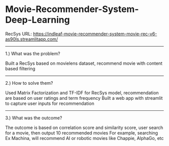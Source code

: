 # Movie-Recommender-System-Deep-Learning

RecSys URL: https://indleaf-movie-recommender-system-movie-rec-v6-as90ls.streamlitapp.com/

-----------------------------------------------------------------------------------------------------------------------------------------------------------
1.) What was the problem?

Built a RecSys based on movielens dataset, recommend movie with content based filtering

-----------------------------------------------------------------------------------------------------------------------------------------------------------
2.) How to solve them?

Used Matrix Factorization and TF-IDF for RecSys model, recommendation are based on user ratings and term frequency
Built a web app with streamlit to capture user inputs for recommendation

-----------------------------------------------------------------------------------------------------------------------------------------------------------
3.) What was the outcome?

The outcome is based on correlation score and similarity score, user search for a movie, then output 10 recommended movies
For example, searching Ex Machina, will recommend AI or robotic movies like Chappie, AlphaGo, etc

